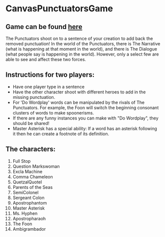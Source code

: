 # CanvasPunctuatorsGame

## Game can be found [here](https://exclamachine.github.io/PunctuatorsGame)

The Punctuators shoot on to a sentence of your creation to add back the removed punctuation! In the world of the Punctuators, there is The Narrative (what is happening at that moment in the world), and there is The Dialogue (what people say is happening in the world). However, only a select few are able to see and affect these two forces.

## Instructions for two players:

- Have one player type in a sentence
- Have the other character shoot with different heroes to add in the missing punctuation.
- For 'Do Wordplay' words can be manipulated by the rivals of The Punctuators. For example, the Foon will switch the beginning consonant clusters of words to make spoonerisms.
- If there are any funny instances you can make with "Do Wordplay", they should be shared!
- Master Asterisk has a special ability: If a word has an asterisk following it then he can create a footnote of its definition.

## The characters:

1. Full Stop
2. Question Markswoman
3. Excla Machine
4. Comma Chameleon
5. QuetzalQuotel
6. Parents of the Seas
7. SemiColonel
8. Sergeant Colon
9. Apostrophantom
10. Master Asterisk
11. Ms. Hyphen
12. Apostropharaoh
13. The Foon
14. Ambigrambador
